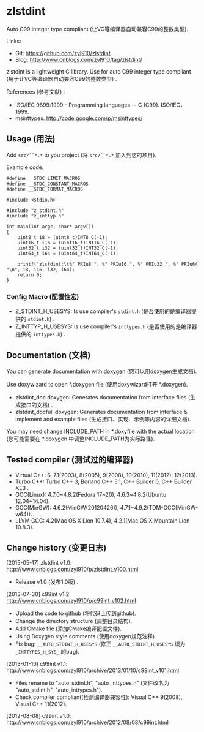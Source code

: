 zlstdint
========

Auto C99 integer type compliant (让VC等编译器自动兼容C99的整数类型).


Links:

* Git: https://github.com/zyl910/zlstdint
* Blog: http://www.cnblogs.com/zyl910/tag/zlstdint/

zlstdint is a lightweight C library. Use for auto C99 integer type compliant (用于让VC等编译器自动兼容C99的整数类型) .


References (参考文献) :

* ISO/IEC 9899:1999 - Programming languages -- C (C99). ISO/IEC，1999.
* msinttypes. http://code.google.com/p/msinttypes/


## Usage (用法)

Add `src/``*.*` to you project (将 `src/``*.*` 加入到您的项目).

Example code:

	#define __STDC_LIMIT_MACROS
	#define __STDC_CONSTANT_MACROS
	#define __STDC_FORMAT_MACROS
	
	#include <stdio.h>
	
	#include "z_stdint.h"
	#include "z_inttyp.h"
	
	int main(int argc, char* argv[])
	{
		uint8_t i8 = (uint8_t)INT8_C(-1);
		uint16_t i16 = (uint16_t)INT16_C(-1);
		uint32_t i32 = (uint32_t)INT32_C(-1);
		uint64_t i64 = (uint64_t)INT64_C(-1);
	
		printf("zlstdint:\t%" PRIu8 ", %" PRIu16 ", %" PRIu32 ", %" PRIu64 "\n", i8, i16, i32, i64);
		return 0;
	}

### Config Macro (配置性宏)

* Z_STDINT_H_USESYS: Is use compiler's `stdint.h` (是否使用的是编译器提供的 `stdint.h`) .
* Z_INTTYP_H_USESYS: Is use compiler's `inttypes.h` (是否使用的是编译器提供的 `inttypes.h`) .


## Documentation (文档)

You can generate documentation with [doxygen](http://www.stack.nl/~dimitri/doxygen/index.html) (您可以用doxygen生成文档).

Use doxywizard to open *.doxygen file (使用doxywizard打开 *.doxygen).

* zlstdint_doc.doxygen: Generates documentation from interface files (生成接口的文档) .
* zlstdint_docfull.doxygen: Generates documentation from interface & implement and example files (生成接口、实现、示例等内容的详细文档).

You may need change INCLUDE_PATH in *.doxyfile with the actual location (您可能需要在 *.doxygen 中调整INCLUDE_PATH为实际路径).

## Tested compiler (测试过的编译器)

* Virtual C++: 6, 7.1(2003), 8(2005), 9(2008), 10(2010), 11(2012), 12(2013).
* Turbo C++: Turbo C++ 3, Borland C++ 3.1, C++ Builder 6, C++ Builder XE3 .
* GCC(Linux): 4.7.0~4.8.2(Fedora 17~20), 4.6.3~4.8.2(Ubuntu 12.04~14.04).
* GCC(MinGW): 4.6.2(MinGW(20120426)), 4.7.1~4.9.2(TDM-GCC(MinGW-w64)).
* LLVM GCC: 4.2(Mac OS X Lion 10.7.4), 4.2.1(Mac OS X Mountain Lion 10.8.3).



## Change history (变更日志)

[2015-05-17] zlstdint v1.0: http://www.cnblogs.com/zyl910/p/zlstdint_v100.html

* Release v1.0 (发布1.0版) .

[2013-07-30] c99int v1.2: http://www.cnblogs.com/zyl910/p/c99int_v102.html

* Upload the code to [github](https://github.com/zyl910/c99int) (将代码上传到github).
* Change the directory structure (调整目录结构).
* Add CMake file (添加CMake编译配置文件).
* Using Doxygen style comments (使用doxygen规范注释).
* Fix bug: `__AUTO_STDINT_H_USESYS` (修正 `__AUTO_STDINT_H_USESYS` 误为 `_INTTYPES_H_SYS_` 的bug).

[2013-01-10] c99int v1.1: http://www.cnblogs.com/zyl910/archive/2013/01/10/c99int_v101.html

* Files rename to "auto_stdint.h", "auto_inttypes.h" (文件改名为 "auto_stdint.h", "auto_inttypes.h").
* Check compiler compliant(检测编译器兼容性): Visual C++ 9(2008), Visual C++ 11(2012).

[2012-08-08] c99int v1.0: http://www.cnblogs.com/zyl910/archive/2012/08/08/c99int.html
